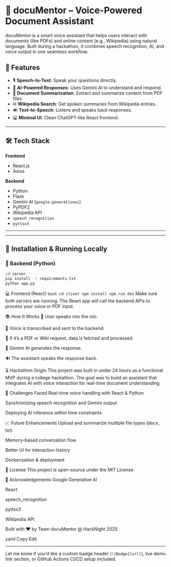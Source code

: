 # 🧠 docuMentor – Voice-Powered Document Assistant

docuMentor is a smart voice assistant that helps users interact with documents (like PDFs) and online content (e.g., Wikipedia) using natural language. Built during a hackathon, it combines speech recognition, AI, and voice output in one seamless workflow.

## 🚀 Features

- 🎙️ **Speech-to-Text**: Speak your questions directly.
- 🧠 **AI-Powered Responses**: Uses Gemini AI to understand and respond.
- 📄 **Document Summarization**: Extract and summarize content from PDF files.
- 🌐 **Wikipedia Search**: Get spoken summaries from Wikipedia entries.
- 🔊 **Text-to-Speech**: Listens and speaks back responses.
- 💻 **Minimal UI**: Clean ChatGPT-like React frontend.

---

## 🛠️ Tech Stack

**Frontend**  
- React.js  
- Axios  

**Backend**  
- Python  
- Flask  
- Gemini AI (`google.generativeai`)  
- PyPDF2  
- Wikipedia API  
- `speech_recognition`  
- `pyttsx3`  

---

---

## 🧪 Installation & Running Locally

### 🔧 Backend (Python)

```bash
cd server
pip install -r requirements.txt
python app.py
```
💻 Frontend (React) ```
bash
cd client
npm install
npm run dev ```
Make sure both servers are running. The React app will call the backend APIs to process your voice or PDF input.

📚 How It Works
🎤 User speaks into the mic.

🧠 Voice is transcribed and sent to the backend.

📄 If it’s a PDF or Wiki request, data is fetched and processed.

🧠 Gemini AI generates the response.

🔊 The assistant speaks the response back.

⏳ Hackathon Origin
This project was built in under 24 hours as a functional MVP during a college hackathon. The goal was to build an assistant that integrates AI with voice interaction for real-time document understanding.

🧩 Challenges Faced
Real-time voice handling with React & Python

Synchronizing speech recognition and Gemini output

Deploying AI inference within time constraints

📈 Future Enhancements
Upload and summarize multiple file types (docx, txt)

Memory-based conversation flow

Better UI for interaction history

Dockerization & deployment

📄 License
This project is open-source under the MIT License.

🙌 Acknowledgements
Google Generative AI

React

speech_recognition

pyttsx3

Wikipedia API

Built with ❤️ by Team docuMentor @ HackNight 2025

yaml
Copy
Edit

---

Let me know if you'd like a custom badge header (`![Badge](url)`), live demo link section, or GitHub Actions CI/CD setup included.






